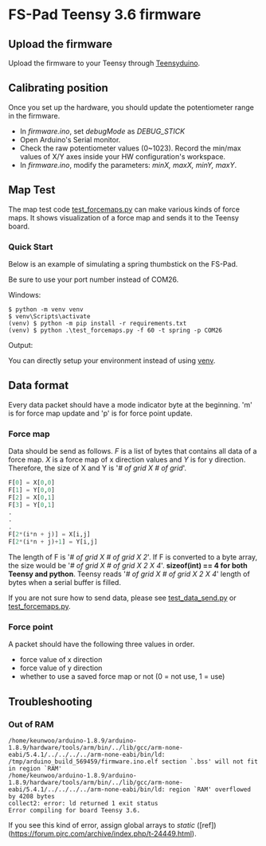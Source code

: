 # FS-Pad Teensy 3.6 firmware

## Upload the firmware
Upload the firmware to your Teensy through [Teensyduino](https://www.pjrc.com/teensy/td_download.html).

## Calibrating position
Once you set up the hardware, you should update the potentiometer range in the firmware.
- In *firmware.ino*, set *debugMode* as *DEBUG_STICK*
- Open Arduino's Serial monitor.
- Check the raw potentiometer values (0~1023). Record the min/max values of X/Y axes inside your HW configuration's workspace.
- In *firmware.ino*, modify the parameters: *minX, maxX, minY, maxY*.

## Map Test

The map test code [test_forcemaps.py](test_forcemaps.py) can make various kinds of force maps. It shows visualization of a force map and sends it to the Teensy board.

### Quick Start
Below is an example of simulating a spring thumbstick on the FS-Pad.

Be sure to use your port number instead of COM26.

Windows:
```console
$ python -m venv venv
$ venv\Scripts\activate
(venv) $ python -m pip install -r requirements.txt
(venv) $ python .\test_forcemaps.py -f 60 -t spring -p COM26
```
Output:


You can directly setup your environment instead of using [venv](https://docs.python.org/3/tutorial/venv.html).

## Data format
Every data packet should have a mode indicator byte at the beginning. 'm' is for force map update and 'p' is for force point update.

### Force map
Data should be send as follows. *F* is a list of bytes that contains all data of a force map. *X* is a force map of x direction values and *Y* is for y direction.
Therefore, the size of X and Y is '*# of grid X # of grid*'.
```python
F[0] = X[0,0]
F[1] = Y[0,0]
F[2] = X[0,1]
F[3] = Y[0,1]
.
.
.
F[2*(i*n + j)] = X[i,j]
F[2*(i*n + j)+1] = Y[i,j]
```
The length of F is '*# of grid X # of grid X 2*'. If F is converted to a byte array, the size would be '*# of grid X # of grid X 2 X 4*'. **sizeof(int) == 4 for both Teensy and python**. Teensy reads '*# of grid X # of grid X 2 X 4*' length of bytes when a serial buffer is filled.

If you are not sure how to send data, please see [test_data_send.py](test_data_send.py) or [test_forcemaps.py](test_forcemaps.py).

### Force point
A packet should have the following three values in order.
- force value of x direction
- force value of y direction
- whether to use a saved force map or not (0 = not use, 1 = use)

## Troubleshooting
### Out of RAM
```shell
/home/keunwoo/arduino-1.8.9/arduino-1.8.9/hardware/tools/arm/bin/../lib/gcc/arm-none-eabi/5.4.1/../../../../arm-none-eabi/bin/ld: /tmp/arduino_build_569459/firmware.ino.elf section `.bss' will not fit in region `RAM'
/home/keunwoo/arduino-1.8.9/arduino-1.8.9/hardware/tools/arm/bin/../lib/gcc/arm-none-eabi/5.4.1/../../../../arm-none-eabi/bin/ld: region `RAM' overflowed by 4208 bytes
collect2: error: ld returned 1 exit status
Error compiling for board Teensy 3.6.
```
If you see this kind of error, assign global arrays to *static* ([ref])(https://forum.pjrc.com/archive/index.php/t-24449.html).
